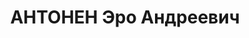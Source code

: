 ---
title: АНТОНЕН Эро Андреевич
description: 'Род. в 1906, Финляндия, финн, б/п. Проживал: Карельская АССР, Кондопожский
  р-н, Кондопога. Зам.нач.целлюлозного завода, бумкомбинат

  Арестован 07.06.1937. Обв. по ст. 58-1а-7-10-11. Приговор: НКВД СССР, 24.01.1938
  – ВМН. Расстрелян 17.02.1938, Ленинград, Левашовская пустошь.

  Реабилитирован военным трибуналом Северного в/о 06.05.1958'
---